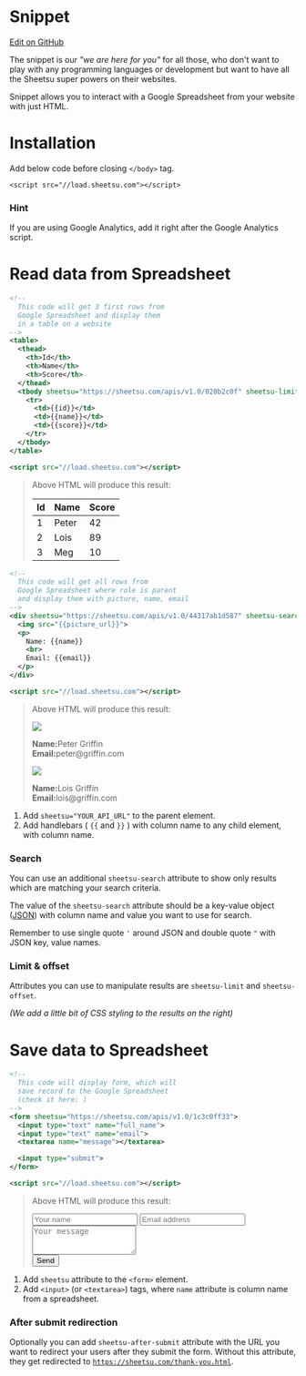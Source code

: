 # Snippet
<a href="//github.com/sheetsu/docs/tree/master/source/includes/_snippet.md" target="_blank" class="gh-button"><i class="fa fa-github"></i> Edit on GitHub</a>

The snippet is our _"we are here for you"_ for all those, who don't want to play with any programming languages or development but want to have all the Sheetsu super powers on their websites.

Snippet allows you to interact with a Google Spreadsheet from your website with just HTML.

# Installation
Add below code before closing `</body>` tag.

`<script src="//load.sheetsu.com"></script>`

### Hint
If you are using Google Analytics, add it right after the Google Analytics script.

# Read data from Spreadsheet
```xml
<!--
  This code will get 3 first rows from
  Google Spreadsheet and display them
  in a table on a website
-->
<table>
  <thead>
    <th>Id</th>
    <th>Name</th>
    <th>Score</th>
  </thead>
  <tbody sheetsu="https://sheetsu.com/apis/v1.0/020b2c0f" sheetsu-limit="3">
    <tr>
      <td>{{id}}</td>
      <td>{{name}}</td>
      <td>{{score}}</td>
    </tr>
  </tbody>
</table>

<script src="//load.sheetsu.com"></script>
```

<blockquote>
  <p>Above HTML will produce this result:</p>
  <table class="snippet-example-table">
    <thead>
      <th>Id</th><th>Name</th><th>Score</th>
    </thead>
    <tbody>
      <tr><td>1</td><td>Peter</td><td>42</td></tr>
      <tr><td>2</td><td>Lois</td><td>89</td></tr>
      <tr><td>3</td><td>Meg</td><td>10</td></tr>
    </tbody>
  </table>
</blockquote>

```xml
<!--
  This code will get all rows from
  Google Spreadsheet where role is parent
  and display them with picture, name, email
-->
<div sheetsu="https://sheetsu.com/apis/v1.0/44317ab1d587" sheetsu-search='{"role": "parent"}'>
  <img src="{{picture_url}}">
  <p>
    Name: {{name}}
    <br>
    Email: {{email}}
  </p>
</div>

<script src="//load.sheetsu.com"></script>
```
<blockquote>
  <p>Above HTML will produce this result:</p>
  <div class="snippet-example">
    <div class="character-card">
      <div class="char-details">
        <img src="images/peter.png">
        <p>
          <strong>Name:</strong>Peter Griffin
          <br/>
          <strong>Email:</strong>peter@griffin.com
        </p>
      </div>
    </div>
    <div class="character-card">
      <img src="images/lois.png">
      <div class="char-details">
        <p>
          <strong>Name:</strong>Lois Griffin
          <br/>
          <strong>Email:</strong>lois@griffin.com
        </p>
      </div>
    </div>
  </div>
</blockquote>

1. Add `sheetsu="YOUR_API_URL"` to the parent element.
2. Add handlebars ( `{{` and `}}` ) with column name to any child element, with column name.

### Search
You can use an additional `sheetsu-search` attribute to show only results which are matching your search criteria.

The value of the `sheetsu-search` attribute should be a key-value object ([JSON](http://json.org/example.html)) with column name and value you want to use for search.

Remember to use single quote `'` around JSON and double quote `"` with JSON key, value names.

### Limit & offset

Attributes you can use to manipulate results are `sheetsu-limit` and `sheetsu-offset`.

*(We add a little bit of CSS styling to the results on the right)*

# Save data to Spreadsheet
```xml
<!--
  This code will display form, which will
  save record to the Google Spreadsheet
  (check it here: )
-->
<form sheetsu="https://sheetsu.com/apis/v1.0/1c3c0ff33">
  <input type="text" name="full_name">
  <input type="text" name="email">
  <textarea name="message"></textarea>

  <input type="submit">
</form>

<script src="//load.sheetsu.com"></script>
```

<blockquote>
  <p>Above HTML will produce this result:</p>
  <div class="snippet-example">
    <div class="column-50" style="margin-right: 10px;">
      <input type="text" name="full_name" placeholder="Your name">
      <input type="text" name="email" placeholder="Email address">
    </div>
    <div class="column-50">
      <textarea name="message" placeholder="Your message" rows="3" style="position: relative;"></textarea>
    </div>
    <div class="button-wrapper">
      <input class="button" type="submit" value="Send" onclick="alert('It is just an example. Copy the code above to your website to make it work ;)')">
    </div>
  </div>
</blockquote>


1. Add `sheetsu` attribute to the `<form>` element.
2. Add `<input>` (or `<textarea>`) tags, where `name` attribute is column name from a spreadsheet.

### After submit redirection
Optionally you can add `sheetsu-after-submit` attribute with the URL you want to redirect your users after they submit the form. Without this attribute, they get redirected to [`https://sheetsu.com/thank-you.html`](https://sheetsu.com/thank-you.html).
